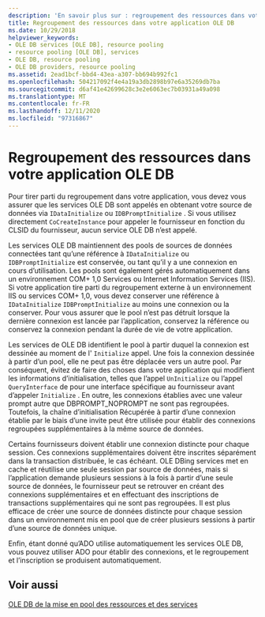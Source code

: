 ```yaml
---
description: 'En savoir plus sur : regroupement des ressources dans votre application OLE DB'
title: Regroupement des ressources dans votre application OLE DB
ms.date: 10/29/2018
helpviewer_keywords:
- OLE DB services [OLE DB], resource pooling
- resource pooling [OLE DB], services
- OLE DB, resource pooling
- OLE DB providers, resource pooling
ms.assetid: 2ead1bcf-bbd4-43ea-a307-bb694b992fc1
ms.openlocfilehash: 504217092f4e4a19a3db2898b97e6a35269db7ba
ms.sourcegitcommit: d6af41e42699628c3e2e6063ec7b03931a49a098
ms.translationtype: MT
ms.contentlocale: fr-FR
ms.lasthandoff: 12/11/2020
ms.locfileid: "97316867"
---
```

# <a name="resource-pooling-in-your-ole-db-application"></a>Regroupement des ressources dans votre application OLE DB

Pour tirer parti du regroupement dans votre application, vous devez vous assurer que les services OLE DB sont appelés en obtenant votre source de données via `IDataInitialize` ou `IDBPromptInitialize` . Si vous utilisez directement `CoCreateInstance` pour appeler le fournisseur en fonction du CLSID du fournisseur, aucun service OLE DB n’est appelé.

Les services OLE DB maintiennent des pools de sources de données connectées tant qu’une référence à `IDataInitialize` ou `IDBPromptInitialize` est conservée, ou tant qu’il y a une connexion en cours d’utilisation. Les pools sont également gérés automatiquement dans un environnement COM+ 1,0 Services ou Internet Information Services (IIS). Si votre application tire parti du regroupement externe à un environnement IIS ou services COM+ 1,0, vous devez conserver une référence à `IDataInitialize` `IDBPromptInitialize` au moins une connexion ou la conserver. Pour vous assurer que le pool n’est pas détruit lorsque la dernière connexion est lancée par l’application, conservez la référence ou conservez la connexion pendant la durée de vie de votre application.

Les services de OLE DB identifient le pool à partir duquel la connexion est dessinée au moment de l' `Initialize` appel. Une fois la connexion dessinée à partir d’un pool, elle ne peut pas être déplacée vers un autre pool. Par conséquent, évitez de faire des choses dans votre application qui modifient les informations d’initialisation, telles que l’appel `UnInitialize` ou l’appel `QueryInterface` de pour une interface spécifique au fournisseur avant d’appeler `Initialize` . En outre, les connexions établies avec une valeur prompt autre que DBPROMPT_NOPROMPT ne sont pas regroupées. Toutefois, la chaîne d’initialisation Récupérée à partir d’une connexion établie par le biais d’une invite peut être utilisée pour établir des connexions regroupées supplémentaires à la même source de données.

Certains fournisseurs doivent établir une connexion distincte pour chaque session. Ces connexions supplémentaires doivent être inscrites séparément dans la transaction distribuée, le cas échéant. OLE DBing services met en cache et réutilise une seule session par source de données, mais si l’application demande plusieurs sessions à la fois à partir d’une seule source de données, le fournisseur peut se retrouver en créant des connexions supplémentaires et en effectuant des inscriptions de transactions supplémentaires qui ne sont pas regroupées. Il est plus efficace de créer une source de données distincte pour chaque session dans un environnement mis en pool que de créer plusieurs sessions à partir d’une source de données unique.

Enfin, étant donné qu’ADO utilise automatiquement les services OLE DB, vous pouvez utiliser ADO pour établir des connexions, et le regroupement et l’inscription se produisent automatiquement.

## <a name="see-also"></a>Voir aussi

[OLE DB de la mise en pool des ressources et des services](../../data/oledb/ole-db-resource-pooling-and-services.md)
